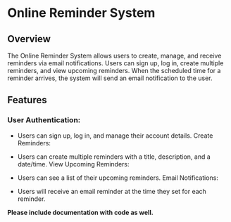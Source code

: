 # Online Reminder System
## Overview
The Online Reminder System allows users to create, manage, and receive reminders via email notifications. Users can sign up, log in, create multiple reminders, and view upcoming reminders. When the scheduled time for a reminder arrives, the system will send an email notification to the user.

## Features
### User Authentication:

- Users can sign up, log in, and manage their account details.
Create Reminders:

- Users can create multiple reminders with a title, description, and a date/time.
View Upcoming Reminders:

- Users can see a list of their upcoming reminders.
Email Notifications:

- Users will receive an email reminder at the time they set for each reminder.

**Please include documentation with code as well.**